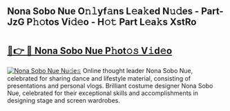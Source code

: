 ## Nona Sobo Nue O𝚗𝚕yf𝚊ns L𝚎a𝚔ed N𝚞𝚍es - Part-JzG P𝚑𝚘tos Vi𝚍𝚎o - H𝚘𝚝 Part L𝚎a𝚔s XstRo

# <h2><a href="http://kf0xmgw.oniu.top/?m=Nona+Sobo+Nue">🔗👉 🔴 Nona Sobo Nue P𝚑ot𝚘𝚜 V𝚒d𝚎o</a></h2>

[![Nona Sobo Nue Nu𝚍e𝚜](https://i.imgur.com/0qMVB7G.gif)](http://kf0xmgw.oniu.top/?m=Nona+Sobo+Nue)
Online thought leader Nona Sobo Nue, celebrated for sharing dance and lifestyle material, consisting of presentations and personal vlogs. Brilliant costume designer Nona Sobo Nue, celebrated for their exceptional skills and accomplishments in designing stage and screen wardrobes.  
